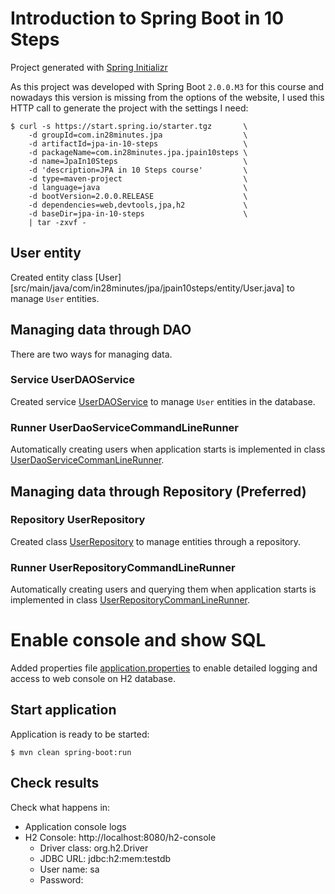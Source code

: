 # Introduction to Spring Boot in 10 Steps

Project generated with [Spring Initializr](https://start.spring.io/)

As this project was developed with Spring Boot `2.0.0.M3` for this course
and nowadays this version is missing from the options of the website, I used
this HTTP call to generate the project with the settings I need:

```
$ curl -s https://start.spring.io/starter.tgz       \
    -d groupId=com.in28minutes.jpa                  \
    -d artifactId=jpa-in-10-steps                   \
    -d packageName=com.in28minutes.jpa.jpain10steps \
    -d name=JpaIn10Steps                            \
    -d 'description=JPA in 10 Steps course'         \
    -d type=maven-project                           \
    -d language=java                                \
    -d bootVersion=2.0.0.RELEASE                    \
    -d dependencies=web,devtools,jpa,h2             \
    -d baseDir=jpa-in-10-steps                      \
    | tar -zxvf -
```

## User entity

Created entity class [User][src/main/java/com/in28minutes/jpa/jpain10steps/entity/User.java] to manage `User` entities.


## Managing data through DAO

There are two ways for managing data.

### Service UserDAOService

Created service [UserDAOService](src/main/java/com/in28minutes/jpa/jpain10steps/service/UserDAOService.java) to manage `User` entities in the database.


### Runner UserDaoServiceCommandLineRunner

Automatically creating users when application starts is implemented in class [UserDaoServiceCommanLineRunner](src/main/java/com/in28minutes/jpa/jpain10steps/UserDaoServiceCommanLineRunner.java).


## Managing data through Repository (Preferred)

### Repository UserRepository

Created class [UserRepository](src/main/java/com/in28minutes/jpa/jpain10steps/service/UserRepository.java)
to manage entities through a repository.

### Runner UserRepositoryCommandLineRunner

Automatically creating users and querying them when application starts is implemented in class [UserRepositoryCommanLineRunner](src/main/java/com/in28minutes/jpa/jpain10steps/UserRepositoryCommanLineRunner.java).

# Enable console and show SQL

Added properties file [application.properties](src/main/resources/application.properties)
to enable detailed logging and access to web console on H2 database.

## Start application

Application is ready to be started:

```
$ mvn clean spring-boot:run
```

## Check results

Check what happens in:
  - Application console logs
  - H2 Console: http://localhost:8080/h2-console
    - Driver class: org.h2.Driver
    - JDBC URL: jdbc:h2:mem:testdb
    - User name: sa
    - Password: 
  
  